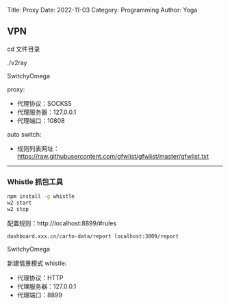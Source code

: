 Title: Proxy
Date: 2022-11-03
Category: Programming
Author: Yoga

## VPN

cd 文件目录

./v2ray

SwitchyOmega

proxy:
 - 代理协议：SOCKS5
 - 代理服务器：127.0.0.1
 - 代理端口：10808

auto switch:
  - 规则列表网址：https://raw.githubusercontent.com/gfwlist/gfwlist/master/gfwlist.txt

---

### Whistle 抓包工具

```bash
npm install -g whistle
w2 start
w2 stop
```

配置规则：http://localhost:8899/#rules

```
dashboard.xxx.cn/carto-data/report localhost:3009/report
```

SwitchyOmega

新建情景模式 whistle:
 - 代理协议：HTTP
 - 代理服务器：127.0.0.1
 - 代理端口：8899